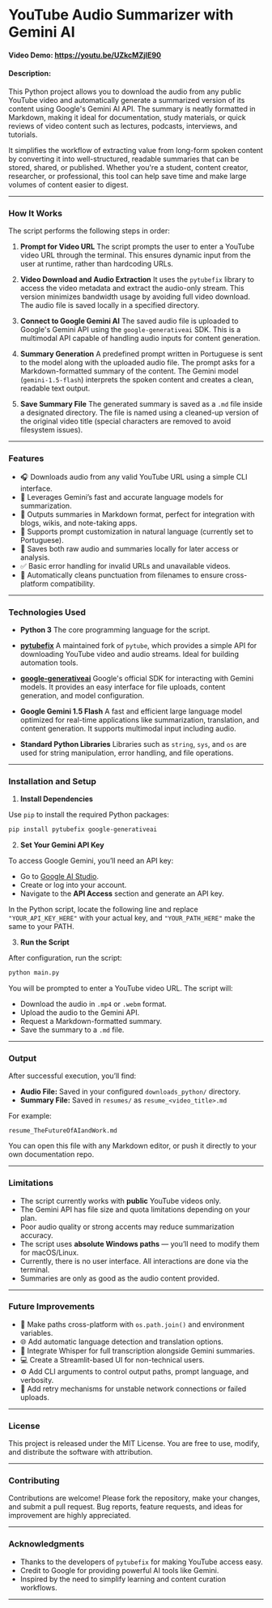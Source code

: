 
# YouTube Audio Summarizer with Gemini AI
#### Video Demo:  https://youtu.be/UZkcMZjIE90
#### Description:
This Python project allows you to download the audio from any public YouTube video and automatically generate a summarized version of its content using Google's Gemini AI API. The summary is neatly formatted in Markdown, making it ideal for documentation, study materials, or quick reviews of video content such as lectures, podcasts, interviews, and tutorials.

It simplifies the workflow of extracting value from long-form spoken content by converting it into well-structured, readable summaries that can be stored, shared, or published. Whether you're a student, content creator, researcher, or professional, this tool can help save time and make large volumes of content easier to digest.

---

### How It Works

The script performs the following steps in order:

1. **Prompt for Video URL**
   The script prompts the user to enter a YouTube video URL through the terminal. This ensures dynamic input from the user at runtime, rather than hardcoding URLs.

2. **Video Download and Audio Extraction**
   It uses the `pytubefix` library to access the video metadata and extract the audio-only stream. This version minimizes bandwidth usage by avoiding full video download. The audio file is saved locally in a specified directory.

3. **Connect to Google Gemini AI**
   The saved audio file is uploaded to Google's Gemini API using the `google-generativeai` SDK. This is a multimodal API capable of handling audio inputs for content generation.

4. **Summary Generation**
   A predefined prompt written in Portuguese is sent to the model along with the uploaded audio file. The prompt asks for a Markdown-formatted summary of the content. The Gemini model (`gemini-1.5-flash`) interprets the spoken content and creates a clean, readable text output.

5. **Save Summary File**
   The generated summary is saved as a `.md` file inside a designated directory. The file is named using a cleaned-up version of the original video title (special characters are removed to avoid filesystem issues).

---

### Features

- 🎧 Downloads audio from any valid YouTube URL using a simple CLI interface.
- 🧠 Leverages Gemini’s fast and accurate language models for summarization.
- 📝 Outputs summaries in Markdown format, perfect for integration with blogs, wikis, and note-taking apps.
- 💬 Supports prompt customization in natural language (currently set to Portuguese).
- 📂 Saves both raw audio and summaries locally for later access or analysis.
- ✅ Basic error handling for invalid URLs and unavailable videos.
- 🧹 Automatically cleans punctuation from filenames to ensure cross-platform compatibility.

---

### Technologies Used

- **Python 3**
  The core programming language for the script.

- **[pytubefix](https://pypi.org/project/pytubefix/)**
  A maintained fork of `pytube`, which provides a simple API for downloading YouTube video and audio streams. Ideal for building automation tools.

- **[google-generativeai](https://pypi.org/project/google-generativeai/)**
  Google's official SDK for interacting with Gemini models. It provides an easy interface for file uploads, content generation, and model configuration.

- **Google Gemini 1.5 Flash**
  A fast and efficient large language model optimized for real-time applications like summarization, translation, and content generation. It supports multimodal input including audio.

- **Standard Python Libraries**
  Libraries such as `string`, `sys`, and `os` are used for string manipulation, error handling, and file operations.

---

### Installation and Setup

1. **Install Dependencies**

Use `pip` to install the required Python packages:

```bash
pip install pytubefix google-generativeai
```

2. **Set Your Gemini API Key**

To access Google Gemini, you’ll need an API key:

- Go to [Google AI Studio](https://makersuite.google.com/app).
- Create or log into your account.
- Navigate to the **API Access** section and generate an API key.

In the Python script, locate the following line and replace `"YOUR_API_KEY_HERE"` with your actual key, and `"YOUR_PATH_HERE"` make the same to your PATH.

3. **Run the Script**

After configuration, run the script:

```bash
python main.py
```

You will be prompted to enter a YouTube video URL. The script will:

- Download the audio in `.mp4` or `.webm` format.
- Upload the audio to the Gemini API.
- Request a Markdown-formatted summary.
- Save the summary to a `.md` file.

---

### Output

After successful execution, you’ll find:

- **Audio File:** Saved in your configured `downloads_python/` directory.
- **Summary File:** Saved in `resumes/` as `resume_<video_title>.md`

For example:

```text
resume_TheFutureOfAIandWork.md
```

You can open this file with any Markdown editor, or push it directly to your own documentation repo.

---

### Limitations

- The script currently works with **public** YouTube videos only.
- The Gemini API has file size and quota limitations depending on your plan.
- Poor audio quality or strong accents may reduce summarization accuracy.
- The script uses **absolute Windows paths** — you’ll need to modify them for macOS/Linux.
- Currently, there is no user interface. All interactions are done via the terminal.
- Summaries are only as good as the audio content provided.

---

### Future Improvements

- 🔄 Make paths cross-platform with `os.path.join()` and environment variables.
- 🌐 Add automatic language detection and translation options.
- 🧠 Integrate Whisper for full transcription alongside Gemini summaries.
- 💻 Create a Streamlit-based UI for non-technical users.
- ⚙️ Add CLI arguments to control output paths, prompt language, and verbosity.
- 🔁 Add retry mechanisms for unstable network connections or failed uploads.

---

### License

This project is released under the MIT License. You are free to use, modify, and distribute the software with attribution.

---

### Contributing

Contributions are welcome! Please fork the repository, make your changes, and submit a pull request. Bug reports, feature requests, and ideas for improvement are highly appreciated.

---

### Acknowledgments

- Thanks to the developers of `pytubefix` for making YouTube access easy.
- Credit to Google for providing powerful AI tools like Gemini.
- Inspired by the need to simplify learning and content curation workflows.

---

